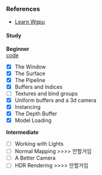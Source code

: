 ### References
- [Learn Wgpu](https://sotrh.github.io/learn-wgpu/)

#### Study
**Beginner**  
[code](https://github.com/sotrh/learn-wgpu/tree/master/code/beginner)
- [x] The Window
- [x] The Surface
- [x] The Pipeline
- [x] Buffers and Indices
- [ ] Textures and bind groups
- [x] Uniform buffers and a 3d camera
- [x] Instancing
- [x] The Depth Buffer
- [x] Model Loading

**Intermediate**
- [ ] Working with Lights
- [ ] Normal Mapping                >>>> 안할거임
- [ ] A Better Camera
- [ ] HDR Rendering                 >>>> 안할거임